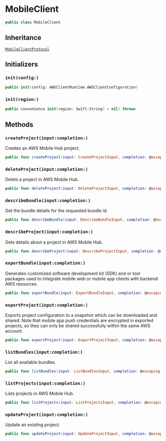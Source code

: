 # MobileClient

``` swift
public class MobileClient 
```

## Inheritance

[`MobileClientProtocol`](/aws-sdk-swift/reference/0.x/AWSMobile/MobileClientProtocol)

## Initializers

### `init(config:)`

``` swift
public init(config: AWSClientRuntime.AWSClientConfiguration) 
```

### `init(region:)`

``` swift
public convenience init(region: Swift.String? = nil) throws 
```

## Methods

### `createProject(input:completion:)`

Creates an AWS Mobile Hub project.

``` swift
public func createProject(input: CreateProjectInput, completion: @escaping (ClientRuntime.SdkResult<CreateProjectOutputResponse, CreateProjectOutputError>) -> Void)
```

### `deleteProject(input:completion:)`

Delets a project in AWS Mobile Hub.

``` swift
public func deleteProject(input: DeleteProjectInput, completion: @escaping (ClientRuntime.SdkResult<DeleteProjectOutputResponse, DeleteProjectOutputError>) -> Void)
```

### `describeBundle(input:completion:)`

Get the bundle details for the requested bundle id.

``` swift
public func describeBundle(input: DescribeBundleInput, completion: @escaping (ClientRuntime.SdkResult<DescribeBundleOutputResponse, DescribeBundleOutputError>) -> Void)
```

### `describeProject(input:completion:)`

Gets details about a project in AWS Mobile Hub.

``` swift
public func describeProject(input: DescribeProjectInput, completion: @escaping (ClientRuntime.SdkResult<DescribeProjectOutputResponse, DescribeProjectOutputError>) -> Void)
```

### `exportBundle(input:completion:)`

Generates customized software development kit (SDK) and or tool packages
used to integrate mobile web or mobile app clients with backend AWS resources.

``` swift
public func exportBundle(input: ExportBundleInput, completion: @escaping (ClientRuntime.SdkResult<ExportBundleOutputResponse, ExportBundleOutputError>) -> Void)
```

### `exportProject(input:completion:)`

Exports project configuration to a snapshot which can be downloaded and shared.
Note that mobile app push credentials are encrypted in exported projects, so they
can only be shared successfully within the same AWS account.

``` swift
public func exportProject(input: ExportProjectInput, completion: @escaping (ClientRuntime.SdkResult<ExportProjectOutputResponse, ExportProjectOutputError>) -> Void)
```

### `listBundles(input:completion:)`

List all available bundles.

``` swift
public func listBundles(input: ListBundlesInput, completion: @escaping (ClientRuntime.SdkResult<ListBundlesOutputResponse, ListBundlesOutputError>) -> Void)
```

### `listProjects(input:completion:)`

Lists projects in AWS Mobile Hub.

``` swift
public func listProjects(input: ListProjectsInput, completion: @escaping (ClientRuntime.SdkResult<ListProjectsOutputResponse, ListProjectsOutputError>) -> Void)
```

### `updateProject(input:completion:)`

Update an existing project.

``` swift
public func updateProject(input: UpdateProjectInput, completion: @escaping (ClientRuntime.SdkResult<UpdateProjectOutputResponse, UpdateProjectOutputError>) -> Void)
```
